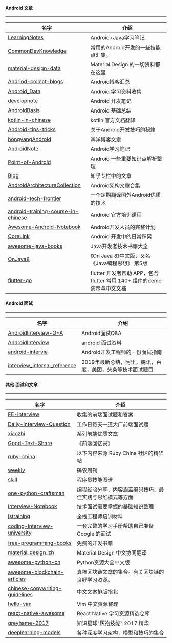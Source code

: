 #### Android 文章

------

|名字|介绍|
|-----|-----|
|[LearningNotes](https://github.com/francistao/LearningNotes)|Android+Java学习笔记|
|[CommonDevKnowledge](https://github.com/AweiLoveAndroid/CommonDevKnowledge)|常用的Android开发的一些技能点汇集。|
|[material-design-data](https://github.com/Luosunce/material-design-data)| Material Design 的一切资料都在这里|
|[Andriod-collect-blogs](https://github.com/ZQiang94/Andriod-collect-blogs)|Android博客汇总|
|[Android_Data](https://github.com/Freelander/Android_Data)|Android 学习资料收集|
|[developnote](https://github.com/w4lle/developnote)|Android 开发笔记|
|[AndroidBasis](https://github.com/peerless2012/AndroidBasis)|Android 基础总结|
|[kotlin-in-chinese](https://github.com/huanglizhuo/kotlin-in-chinese)|kotlin 官方文档翻译 |
|[Android-tips-tricks](https://github.com/nisrulz/android-tips-tricks)|关于Android开发技巧的秘籍|
|[hongyangAndroid](https://github.com/hongyangAndroid/Android_Blog_Demos)|鸿洋博客文章|
|[AndroidNote](https://github.com/CharonChui/AndroidNote)|Android学习笔记|
|[Point-of-Android](https://github.com/FX-Max/Point-of-Android)|Android 一些重要知识点解析整理|
|[Blog](https://github.com/BaronZ88/Blog)|知乎专栏中的文章 |
|[AndroidArchitectureCollection](https://github.com/CameloeAnthony/AndroidArchitectureCollection)|Android架构文章合集|
|[android-tech-frontier](https://github.com/hehonghui/android-tech-frontier)|一个定期翻译国外Android优质的技术|
|[android-training-course-in-chinese](http://hukai.me/android-training-course-in-chinese/index.html)|Android 官方培训课程|
|[Awesome-Android-Notebook](https://github.com/JsonChao/Awesome-Android-Notebook)|Android开发人员的完整计划|
|[CoreLink](https://github.com/lizhangqu/CoreLink)|Android 开发中的日常积累|
|[awesome-java-books](https://github.com/sorenduan/awesome-java-books)|Java开发者技术书籍大全|
|[OnJava8](https://github.com/LingCoder/OnJava8)|《On Java 8》中文版，又名《Java编程思想》 第5版|
|[flutter-go](https://github.com/alibaba/flutter-go)|flutter 开发者帮助 APP，包含 flutter 常用 140+ 组件的demo 演示与中文文档|

#### Android 面试

------

|名字|介绍|
|-----|-----|
|[AndroidInterview-Q-A](https://github.com/JackyAndroid/AndroidInterview-Q-A)|Android面试Q&A|
|[AndroidInterview](https://github.com/HotBitmapGG/AndroidInterview)|android 面试资料|
|[android-intervie](https://github.com/guoxiaoxing/android-interview)|Android开发工程师的一份面试指南|
|[interview_internal_reference](https://github.com/0voice/interview_internal_reference)|2019年最新总结，阿里，腾讯，百度，美团，头条等技术面试题目|


#### 其他 面试和文章

------

|名字|介绍|
|-----|-----|
|[FE-interview](https://github.com/qiu-deqing/FE-interview)|收集的前端面试题和答案|
|[Daily-Interview-Question](https://github.com/Advanced-Frontend/Daily-Interview-Question)|工作日每天一道大厂前端面试题|
|[xiaozhi](https://github.com/qq449245884/xiaozhi)|系列前端优质文章|
|[Good-Text-Share](https://github.com/Wscats/Good-Text-Share)|《前端回忆录》|
|[ruby-china](https://github.com/liukun-lk/awesome-ruby-china)|以下内容来源 Ruby China 社区的精华帖|
|[weekly](https://github.com/toutiaoio/weekly.manong.io)|码农周刊|
|[skill](https://github.com/TeamStuQ/skill-map)|程序员技能图谱|
|[one-python-craftsman](https://github.com/piglei/one-python-craftsman)|编程经验分享，内容涵盖编码技巧、最佳实践与思维模式等方面|
|[Interview-Notebook](https://github.com/CyC2018/Interview-Notebook)|技术面试需要掌握的基础知识整理|
|[jstraining](https://github.com/ruanyf/jstraining)|全栈工程师培训材料|
|[coding-interview-university](https://github.com/jwasham/coding-interview-university)|一套完整的学习手册帮助自己准备 Google 的面试|
|[free-programming-books](https://github.com/EbookFoundation/free-programming-books)|免费的开发书籍|
|[material_design_zh](https://github.com/1sters/material_design_zh)|Material Design 中文协同翻译 |
|[awesome-python-cn](https://github.com/jobbole/awesome-python-cn)|Python资源大全中文版|
|[awesome-blockchain-articles](https://github.com/wecodexyz/awesome-blockchain-articles)|真棒区块链文章的集合。有关区块链的良好学习资源。|
|[chinese-copywriting-guidelines](https://github.com/mzlogin/chinese-copywriting-guidelines)|中文文案排版指北|
|[hello-vim](https://github.com/vim-china/hello-vim)|Vim 中文资源整理|
|[react-native-awesome](https://github.com/crazycodeboy/react-native-awesome)|React Native 学习资源精选仓库|
|[greyhame-2017](https://github.com/ChrisLinn/greyhame-2017)|知识星球"灰袍技能" 2017 精华|
|[deeplearning-models](https://github.com/rasbt/deeplearning-models)|各种深度学习架构，模型和技巧的集合|